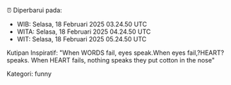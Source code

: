 ⏰ Diperbarui pada:
- WIB: Selasa, 18 Februari 2025 03.24.50 UTC
- WITA: Selasa, 18 Februari 2025 04.24.50 UTC
- WIT: Selasa, 18 Februari 2025 05.24.50 UTC

Kutipan Inspiratif:
"When WORDS fail, eyes speak.When eyes fail,?HEART? speaks. When HEART fails, nothing speaks they put cotton in the nose"


Kategori: funny

